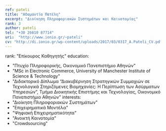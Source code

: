 ```yaml
---
ref: pateli
title: "Αδαμαντία Πατέλη"
excerpt: "Διοίκηση Πληροφοριακών Συστημάτων και Καινοτομίας"
rank: 3
author: pateli
tel: "+30 26610 87714"
uri:  "http://www.ionio.gr/~pateli"
cv: "http://di.ionio.gr/wp-content/uploads/2017/03/0317_A.Pateli_CV.pdf"
---
```


rank: "Επίκουρος Καθηγητής"
education:
  - "Πτυχίο Πληροφορικής, Οικονομικό Πανεπιστήμιο Αθηνών"
  - "ΜSc in Electronic Commerce, University of Manchester Institute of Science & Technology"
  - "Διδακτορικό Δίπλωμα “Διακυβέρνηση Στρατηγικών Συμμαχιών σε Τεχνολογικά Στηριζόμενες Βιομηχανίες: Η Περίπτωση των Ασύρματων Υπηρεσιών”, Τμήμα Διοικητικής Επιστήμης και Τεχνολογίας, Οικονομικό Πανεπιστήμιο Αθηνών"
interests:
  - "Διοίκηση Πληροφοριακών Συστημάτων"
  - "Επιχειρηματικά Μοντέλα"
  - "Ψηφιακή Επιχειρηματικότητα"
  - "Ανοικτή Καινοτομία"
  - "Crowdsourcing"

